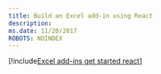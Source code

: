 ```yaml
---
title: Build an Excel add-in using React
description: 
ms.date: 11/20/2017
ROBOTS: NOINDEX
---
```


[!include[Excel add-ins get started react](../includes/file-get-started-excel-react.md)]
